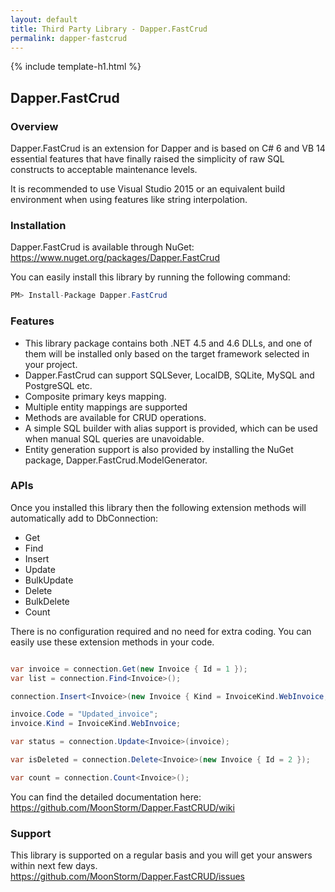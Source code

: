 ```yaml
---
layout: default
title: Third Party Library - Dapper.FastCrud
permalink: dapper-fastcrud
---
```


{% include template-h1.html %}

## Dapper.FastCrud

### Overview

Dapper.FastCrud is an extension for Dapper and is based on C# 6 and VB 14 essential features that have finally raised the simplicity of raw SQL constructs to acceptable maintenance levels. 

It is recommended to use Visual Studio 2015 or an equivalent build environment when using features like string interpolation.

### Installation

Dapper.FastCrud is available through NuGet: <a href="https://www.nuget.org/packages/Dapper.FastCrud" target="_blank">https://www.nuget.org/packages/Dapper.FastCrud</a>

You can easily install this library by running the following command:
```csharp
PM> Install-Package Dapper.FastCrud
```

### Features

- This library package contains both .NET 4.5 and 4.6 DLLs, and one of them will be installed only based on the target framework selected in your project.
- Dapper.FastCrud can support SQLSever, LocalDB, SQLite, MySQL and PostgreSQL etc.
- Composite primary keys mapping. 
- Multiple entity mappings are supported
- Methods are available for CRUD operations.
- A simple SQL builder with alias support is provided, which can be used when manual SQL queries are unavoidable.
- Entity generation support is also provided by installing the NuGet package, Dapper.FastCrud.ModelGenerator.

### APIs

Once you installed this library then the following extension methods will automatically add to DbConnection:

- Get
- Find
- Insert
- Update
- BulkUpdate
- Delete
- BulkDelete
- Count

There is no configuration required and no need for extra coding. You can easily use these extension methods in your code.

```csharp

var invoice = connection.Get(new Invoice { Id = 1 });
var list = connection.Find<Invoice>();

connection.Insert<Invoice>(new Invoice { Kind = InvoiceKind.WebInvoice, Code = "Insert_Single_1" });

invoice.Code = "Updated_invoice";
invoice.Kind = InvoiceKind.WebInvoice;

var status = connection.Update<Invoice>(invoice);

var isDeleted = connection.Delete<Invoice>(new Invoice { Id = 2 });

var count = connection.Count<Invoice>();

```

You can find the detailed documentation here: <a href="https://github.com/MoonStorm/Dapper.FastCRUD/wiki" target="_blank">https://github.com/MoonStorm/Dapper.FastCRUD/wiki</a>

### Support

This library is supported on a regular basis and you will get your answers within next few days. <a href="https://github.com/MoonStorm/Dapper.FastCRUD/issues">https://github.com/MoonStorm/Dapper.FastCRUD/issues</a>
